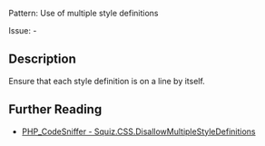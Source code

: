 Pattern: Use of multiple style definitions

Issue: -

## Description

Ensure that each style definition is on a line by itself.

## Further Reading

* [PHP_CodeSniffer - Squiz.CSS.DisallowMultipleStyleDefinitions](https://github.com/squizlabs/PHP_CodeSniffer/blob/master/src/Standards/Squiz/Sniffs/CSS/DisallowMultipleStyleDefinitionsSniff.php)
